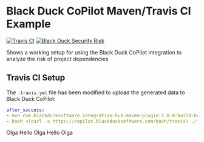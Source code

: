# Black Duck CoPilot Maven/Travis CI Example

[![Travis CI](https://travis-ci.org/BlackDuckCoPilot/example-maven-travis.svg?branch=master)](https://travis-ci.org/BlackDuckCoPilot/example-maven-travis) [![Black Duck Security Risk](https://copilot.blackducksoftware.com/github/groups/BlackDuckCoPilot/locations/example-maven-travis/public/results/branches/master/badge-risk.svg)](https://copilot.blackducksoftware.com/github/groups/BlackDuckCoPilot/locations/example-maven-travis/public/results/branches/master)

Shows a working setup for using the Black Duck CoPilot integration to analyze the risk of project dependencies

## Travis CI Setup

The `.travis.yml` file has been modified to upload the generated data to Black Duck CoPilot:
```yaml
after_success:
- mvn com.blackducksoftware.integration:hub-maven-plugin:2.0.0:build-bom -Dhub.output.directory=. -Dhub.deploy.bdio=false
- bash <(curl -s https://copilot.blackducksoftware.com/bash/travis) ./*_bdio.jsonld
```

Olga Hello Olga Hello Olga
